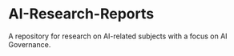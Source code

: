 # AI-Research-Reports

A repository for research on AI-related subjects with a focus on AI Governance.
